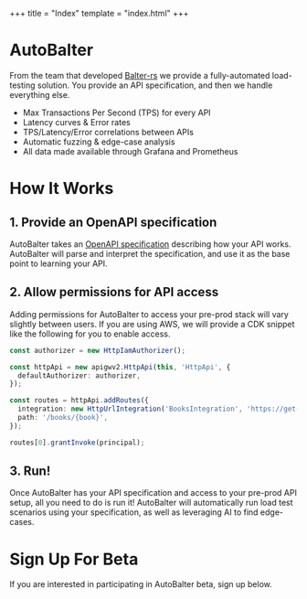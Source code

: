 +++
title = "Index"
template = "index.html"
+++

# AutoBalter

From the team that developed [Balter-rs](www.balterloadtesting.com/balter) we provide a fully-automated load-testing solution. You provide an API specification, and then we handle everything else.

- Max Transactions Per Second (TPS) for every API
- Latency curves & Error rates
- TPS/Latency/Error correlations between APIs
- Automatic fuzzing & edge-case analysis
- All data made available through Grafana and Prometheus

# How It Works

## 1. Provide an OpenAPI specification

AutoBalter takes an [OpenAPI specification](https://swagger.io/specification/) describing how your API works. AutoBalter will parse and interpret the specification, and use it as the base point to learning your API.

## 2. Allow permissions for API access

Adding permissions for AutoBalter to access your pre-prod stack will vary slightly between users. If you are using AWS, we will provide a CDK snippet like the following for you to enable access.

```typescript
const authorizer = new HttpIamAuthorizer();

const httpApi = new apigwv2.HttpApi(this, 'HttpApi', {
  defaultAuthorizer: authorizer,
});

const routes = httpApi.addRoutes({
  integration: new HttpUrlIntegration('BooksIntegration', 'https://get-books-proxy.example.com'),
  path: '/books/{book}',
});

routes[0].grantInvoke(principal);
```

## 3. Run!

Once AutoBalter has your API specification and access to your pre-prod API setup, all you need to do is run it! AutoBalter will automatically run load test scenarios using your specification, as well as leveraging AI to find edge-cases.


# Sign Up For Beta

If you are interested in participating in AutoBalter beta, sign up below.


<script async data-uid="509cbe35c2" src="https://balter-load-testing.ck.page/509cbe35c2/index.js"></script>
